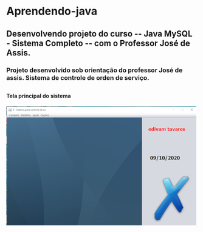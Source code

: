 # Aprendendo-java

## Desenvolvendo projeto do curso -- Java MySQL - Sistema Completo -- com o Professor José de Assis.

### Projeto desenvolvido sob orientação do professor José de assis. Sistema de controle de  orden de serviço.
##

#### Tela principal do sistema

![imagem tela principal](https://github.com/edivam691/Aprendendo-java/blob/main/tela_principal.png)
